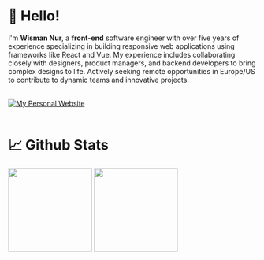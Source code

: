 # 👋 Hello!

I'm **Wisman Nur**, a **front-end** software engineer with over five years of experience
specializing in building responsive web applications using frameworks
like React and Vue. My experience includes collaborating closely with
designers, product managers, and backend developers to bring complex
designs to life. Actively seeking remote opportunities in Europe/US to contribute to dynamic teams and innovative projects.

<br>

<a href="https://wismannur.pro/?ref=readme">
<img alt="My Personal Website" src="https://img.shields.io/static/v1?color=0EA5E9&label=Website&message=wismannur.pro&style=flat&logo=amp&logoColor=ffffff&labelColor=334155">
</a>

<!-- <a href="https://github.com/antonkomarev/github-profile-views-counter">
  <img src="https://komarev.com/ghpvc/?username=wismannur&style=flat&abbreviated=true">
</a> -->

<br />
<br />

# 📈 Github Stats

<div>
  <img height="170" src="https://github-readme-stats.vercel.app/api?username=wismannur&count_private=true&include_all_commits=true&show_icons=true&theme=tokyonight&hide=contribs&rank_icon=github" />
  <img height="170" src="https://github-readme-stats.vercel.app/api/top-langs/?username=wismannur&layout=compact&theme=react&langs_count=6" />
</div>
